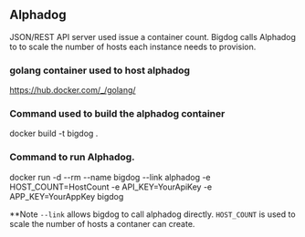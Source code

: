 ## Alphadog
JSON/REST API server used issue a container count.  Bigdog calls Alphadog to to scale the number of hosts each instance needs to provision.

### golang container used to host alphadog
https://hub.docker.com/_/golang/

### Command used to build the alphadog container
docker build -t bigdog .  

### Command to run Alphadog.
docker run -d --rm --name bigdog --link alphadog -e HOST_COUNT=HostCount -e API_KEY=YourApiKey -e APP_KEY=YourAppKey bigdog

**Note 
`--link` allows bigdog to call alphadog directly.
`HOST_COUNT` is used to scale the number of hosts a contaner can create.
